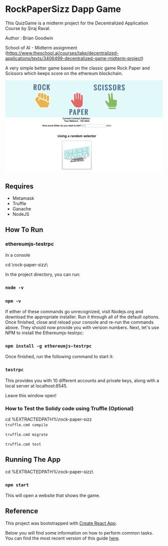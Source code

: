 # RockPaperSizz Dapp Game 

This QuizGame is a midterm project for the Decentralized Application Course by Siraj Raval.

Author : Brian Goodwin

School of AI - Midterm assignment (https://www.theschool.ai/courses/take/decentralized-applications/texts/3406499-decentralized-game-midterm-project)

A very simple better game based on the classic game Rock Paper and Scissors which keeps score on the ethereum blockchain.

![alt text](docs/rockPaperScissorsGame.png "Rock Paper Scissors")

## Requires 
- Metamask
- Truffle
- Ganache
- NodeJS

## How To Run

### ethereumjs-testrpc

In a console

cd \rock-paper-sizz\

In the project directory, you can run:

### `node -v`
### `npm -v`

If either of these commands go unrecognized, visit Nodejs.org and download the appropriate installer. Run it through all of the default options.
Once finished, close and reload your console and re-run the commands above. They should now provide you with version numbers.
Next, let's use NPM to install the Ethereumjs-testrpc:

### `npm install -g ethereumjs-testrpc`

Once finished, run the following command to start it:

### `testrpc`

This provides you with 10 different accounts and private keys, along with a local server at localhost:8545.

Leave this window open!

### How to Test the Solidy code using Truffle (Optional)

cd %EXTRACTEDPATH%\rock-paper-sizz\
`truffle.cmd compile`

`truffle.cmd migrate`

`truffle.cmd test`


## Running The App

cd %EXTRACTEDPATH%\rock-paper-sizz\
### `npm start`
This will open a website that shows the game.

## Reference

This project was bootstrapped with [Create React App](https://github.com/facebookincubator/create-react-app).

Below you will find some information on how to perform common tasks.<br>
You can find the most recent version of this guide [here](https://github.com/facebookincubator/create-react-app/blob/master/packages/react-scripts/template/README.md).

